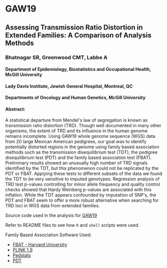 GAW19 
=====

Assessing Transmission Ratio Distortion in Extended Families: A Comparison of Analysis Methods
--------------------------------------------------------------------------------------------------------------------------
### Bhatnagar SR, Greenwood CMT, Labbe A
#### Department of Epidemiology, Biostatistics and Occupational Health, McGill University
#### Lady Davis Institute, Jewish General Hospital, Montreal, QC
#### Departments of Oncology and Human Genetics, McGill University

#### Abstract:
A statistical departure from Mendel's law of segregation is known as transmission ratio distortion (TRD). Though well documented in many other organisms, the extent of TRD and its influence in the human genome remains incomplete. Using GAW19 whole genome sequence (WGS) data from 20 large Mexican American pedigrees, our goal was to identify potentially distorted regions in the genome using family based association methods such as the transmission disequilibrium test (TDT), the pedigree disequilibrium test (PDT) and the family based association test (FBAT). Preliminary results showed an unusually high number of TRD signals identified by the TDT, but this phenomenon could not be replicated by the PDT or FBAT. Applying these tests to different subsets of the data we found the TDT to be very sensitive to imputed genotypes. Regression analysis of TRD test p-values controlling for minor allele frequency and quality control checks showed that Hardy Weinberg p-values are associated with this inflation. While the TDT appears confounded by imputation of SNP's, the PDT and FBAT seem to offer a more robust alternative when searching for TRD loci in WGS data from extended families. 

Source code used in the analysis for [GAW19](http://www.gaworkshop.org/gaw19/index.html)

Refer to README files to see how `R` and `shell` scripts were used. 

Family Based Association Software Used:
* [FBAT - Harvard University](http://www.hsph.harvard.edu/fbat/fbat.htm)
* [PLINK 1.9](https://www.cog-genomics.org/plink2)
* [Pedstats](http://www.sph.umich.edu/csg/abecasis/Pedstats/index.html)
* [PDT](http://hihg.med.miami.edu/cgesg/statistical-programming-page)



